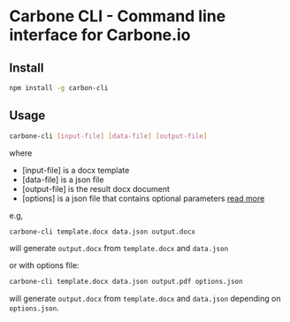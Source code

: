 # Carbone CLI - Command line interface for Carbone.io

## Install

```bash
npm install -g carbon-cli
```

## Usage
```bash
carbone-cli [input-file] [data-file] [output-file]
```
where
- [input-file] is a docx template
- [data-file] is a json file
- [output-file] is the result docx document
- [options] is a json file that contains optional parameters [read more](https://github.com/Ideolys/carbone/#user-content-api-reference)

e.g,

```bash
carbone-cli template.docx data.json output.docx
```

will generate `output.docx` from `template.docx` and `data.json`

or with options file:

```bash
carbone-cli template.docx data.json output.pdf options.json
```

will generate `output.docx` from `template.docx` and `data.json` depending on `options.json`.


